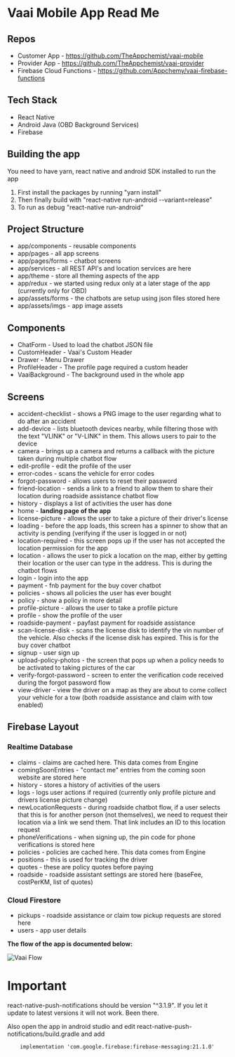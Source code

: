 # Vaai Mobile App Read Me

## Repos

* Customer App - https://github.com/TheAppchemist/vaai-mobile
* Provider App - https://github.com/TheAppchemist/vaai-provider
* Firebase Cloud Functions - https://github.com/Appchemy/vaai-firebase-functions

## Tech Stack

* React Native
* Android Java (OBD Background Services)
* Firebase

## Building the app

You need to have yarn, react native and android SDK installed to run the app

1. First install the packages by running "yarn install"
2. Then finally build with "react-native run-android --variant=release"
3. To run as debug "react-native run-android"

## Project Structure

* app/components - reusable components
* app/pages - all app screens
* app/pages/forms - chatbot screens
* app/services - all REST API's and location services are here
* app/theme - store all theming aspects of the app
* app/redux - we started using redux only at a later stage of the app (currently only for OBD)
* app/assets/forms - the chatbots are setup using json files stored here
* app/assets/imgs - app image assets

## Components

* ChatForm - Used to load the chatbot JSON file
* CustomHeader - Vaai's Custom Header
* Drawer - Menu Drawer
* ProfileHeader - The profile page required a custom header
* VaaiBackground - The background used in the whole app

## Screens

* accident-checklist - shows a PNG image to the user regarding what to do after an accident
* add-device - lists bluetooth devices nearby, while filtering those with the text "VLINK" or "V-LINK" in them. This allows users to pair to the device
* camera - brings up a camera and returns a callback with the picture taken during multiple chatbot flow
* edit-profile - edit the profile of the user
* error-codes - scans the vehicle for error codes
* forgot-password - allows users to reset their password
* friend-location - sends a link to a friend to allow them to share their location during roadside assistance chatbot flow
* history - displays a list of activities the user has done
* home - **landing page of the app**
* license-picture - allows the user to take a picture of their driver's license
* loading - before the app loads, this screen has a spinner to show that an activity is pending (verifying if the user is logged in or not)
* location-required - this screen pops up if the user has not accepted the location permission for the app
* location - allows the user to pick a location on the map, either by getting their location or the user can type in the address. This is during the chatbot flows
* login - login into the app
* payment - fnb payment for the buy cover chatbot
* policies - shows all policies the user has ever bought
* policy - show a policy in more detail
* profile-picture - allows the user to take a profile picture
* profile - show the profile of the user
* roadside-payment - payfast payment for roadside assistance
* scan-license-disk - scans the license disk to identify the vin number of the vehicle. Also checks if the license disk has expired. This is for the buy cover chatbot
* signup - user sign up
* upload-policy-photos - the screen that pops up when a policy needs to be activated to taking pictures of the car
* verify-forgot-password - screen to enter the verification code received during the forgot password flow
* view-driver - view the driver on a map as they are about to come collect your vehicle for a tow (both roadside assistance and claim with tow enabled)

## Firebase Layout

### Realtime Database

* claims - claims are cached here. This data comes from Engine
* comingSoonEntries - "contact me" entries from the coming soon website are stored here
* history - stores a history of activities of the users
* logs - logs user actions if required (currently only profile picture and drivers license picture change)
* newLocationRequests - during roadside chatbot flow, if a user selects that this is for another person (not themselves), we need to request their location via a link we send them. That link includes an ID to this location request
* phoneVerifications - when signing up, the pin code for phone verifications is stored here
* policies - policies are cached here. This data comes from Engine
* positions - this is used for tracking the driver
* quotes - these are policy quotes before paying
* roadside - roadside assistant settings are stored here (baseFee, costPerKM, list of quotes)

### Cloud Firestore

* pickups - roadside assistance or claim tow pickup requests are stored here
* users - app user details

**The flow of the app is documented below:**

![Vaai Flow](https://github.com/TheAppchemist/vaai-mobile/blob/master/vaai-app-flow.png)

# Important

react-native-push-notifications should be version "^3.1.9". If you let it update to latest versions it will not work. Been there.

Also open the app in android studio and edit react-native-push-notifications/build.gradle and add 
```
    implementation 'com.google.firebase:firebase-messaging:21.1.0'
```
